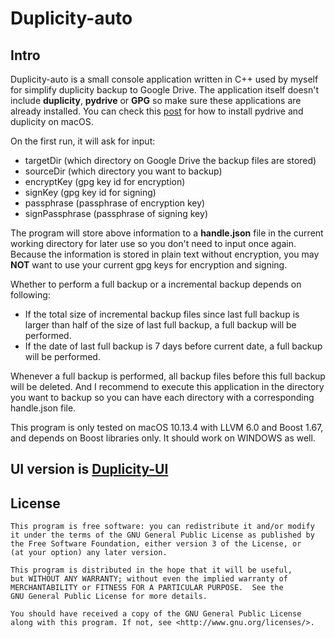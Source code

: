 # Duplicity-auto

## Intro

Duplicity-auto is a small console application written in C++ used by myself for simplify duplicity backup to Google Drive. The application itself doesn't include **duplicity**, **pydrive** or **GPG** so make sure these applications are already installed. You can check this [post](https://redplus.me/post/using-duplicity-with-google-drive-for-backup-on-macos/) for how to install pydrive and duplicity on macOS.

On the first run, it will ask for input:

* targetDir (which directory on Google Drive the backup files are stored)
* sourceDir (which directory you want to backup)
* encryptKey (gpg key id for encryption)
* signKey (gpg key id for signing)
* passphrase (passphrase of encryption key)
* signPassphrase (passphrase of signing key)

The program will store above information to a **handle.json** file in the current working directory for later use so you don't need to input once again. Because the information is stored in plain text without encryption, you may **NOT** want to use your current gpg keys for encryption and signing.

Whether to perform a full backup or a incremental backup depends on following:

* If the total size of incremental backup files since last full backup is larger than half of the size of last full backup, a full backup will be performed.
* If the date of last full backup is 7 days before current date, a full backup will be performed.

Whenever a full backup is performed, all backup files before this full backup will be deleted. And I recommend to execute this application in the directory you want to backup so you can have each directory with a corresponding handle.json file.

This program is only tested on macOS 10.13.4 with LLVM 6.0 and Boost 1.67, and depends on Boost libraries only. It should work on WINDOWS as well.

## UI version is [Duplicity-UI](https://github.com/blackgiulia/Duplicity-UI)

## License

```
This program is free software: you can redistribute it and/or modify
it under the terms of the GNU General Public License as published by
the Free Software Foundation, either version 3 of the License, or
(at your option) any later version.

This program is distributed in the hope that it will be useful,
but WITHOUT ANY WARRANTY; without even the implied warranty of
MERCHANTABILITY or FITNESS FOR A PARTICULAR PURPOSE.  See the
GNU General Public License for more details.

You should have received a copy of the GNU General Public License
along with this program. If not, see <http://www.gnu.org/licenses/>.
```
